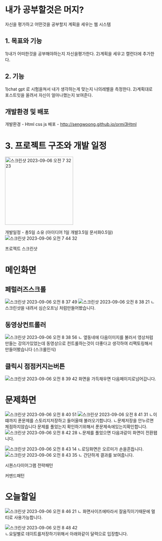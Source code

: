 # 내가 공부할것은 머지?
자신을 평가하고 어떤것을 공부할지 계획을 세우는 웹 시스템
## 1. 목표와 기능
1)내가 어떠한것을 공부해야하는지 자신을평가한다.
2)계획을 세우고 캘런더에 추가한다.

## 2. 기능
1)chat gpt 로 시험을쳐서 내가 생각하는게 맞는지 나의레벨을 측정한다.
2)계획대로 포스트잇을 올려서 자신이 얼마나했는지 보여준다.

## 개발환경 및 배포
개발환경 - Html css js
배포 - http://sengwoong.github.io/ormi3Html

# 3. 프로젝트 구조와 개발 일정
<img width="225" alt="스크린샷 2023-09-06 오전 7 32 23" src="https://github.com/sengwoong/ormi3Html/assets/92924243/dc788ad6-27d7-416d-a760-19c2b3d4aca1">

개발일정 - 총5일 소유 (아이디어 1일 개발3.5일 문서화0.5일)
![스크린샷 2023-09-06 오전 7 44 32](https://github.com/sengwoong/ormi3Html/assets/92924243/3ce1165b-c3a4-4db7-9c2e-c710655552e4)


프로젝트 스크린샷
# 메인화면
## 페럴러즈스크롤
![스크린샷 2023-09-06 오전 8 37 49](https://github.com/sengwoong/ormi3Html/assets/92924243/796d4db4-da79-47cf-b763-23273b33cb4a)
![스크린샷 2023-09-06 오전 8 38 21](https://github.com/sengwoong/ormi3Html/assets/92924243/97cc1d75-0660-49c0-a66d-f0fdd761e821)
ㄴ스크린샷을 내려서 심슨오프닝 처럼만들어봤습니다.
## 동영상컨트롤러
![스크린샷 2023-09-06 오전 8 38 56](https://github.com/sengwoong/ormi3Html/assets/92924243/7a223843-5b92-4f4f-b331-0240d3688789)
ㄴ 옆동네에 다음이미지를 불러서 영상처럼 만들는 강의가있었는데 동영상으로 컨트롤하는것이 더좋다고 생각하여 리팩토링해서 만들어봤습니다 (스크롤인식)
## 클릭시 점점커지는버튼
![스크린샷 2023-09-06 오전 8 39 42](https://github.com/sengwoong/ormi3Html/assets/92924243/be50a600-4495-4a74-97e5-86ecba463b62)
화면을 가득채우면 다음페이지로넘어갑니다.

# 문제화면
![스크린샷 2023-09-06 오전 8 40 51](https://github.com/sengwoong/ormi3Html/assets/92924243/8735f274-c377-4f91-b213-912a09156617)
![스크린샷 2023-09-06 오전 8 41 31](https://github.com/sengwoong/ormi3Html/assets/92924243/4b69bf40-7248-47c6-adf8-51b8fe61076e)
ㄴ이떄까지 푼문제를 스토리지저장하고 들어올때 불러오기합니다.
ㄴ문제저장을 안누르면 체점하지않습니다 문제를 풀었는지 확인하기위해서 푼문제속에있는지확인합니다.
![스크린샷 2023-09-06 오전 8 42 28](https://github.com/sengwoong/ormi3Html/assets/92924243/4ccdc606-296a-4858-a38e-48f674a295a7)
ㄴ문제를 풀었으면 다음과같이 화면이 전환됍니다.

![스크린샷 2023-09-06 오전 8 43 14](https://github.com/sengwoong/ormi3Html/assets/92924243/7aced9a7-6661-4b8f-a803-375c489cf190)
ㄴ로딩화면은 오르미가 손을흔듭니다.
![스크린샷 2023-09-06 오전 8 43 35](https://github.com/sengwoong/ormi3Html/assets/92924243/0490a107-23a6-43c4-a60c-5510fa268eeb)
ㄴ 간단하게 결과를 보여줍니다.

시퀀스다이어그램
전략패턴

커맨드패턴

# 오늘할일
![스크린샷 2023-09-06 오전 8 46 21](https://github.com/sengwoong/ormi3Html/assets/92924243/64df114d-506d-4e29-8ce1-e5a39854d7f1)
ㄴ 화면사이즈에따라서 잘움직이기때문에 멀티로 사용가능합니다.

![스크린샷 2023-09-06 오전 8 48 42](https://github.com/sengwoong/ormi3Html/assets/92924243/32c5eab6-ed59-4265-9c31-58066c03d5e2)\
ㄴ요일별로 데이트를저장하기위해서 아래와같이 달력으로 입장합니다.

